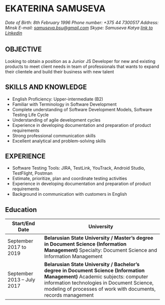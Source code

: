 # **EKATERINA SAMUSEVA**
###### Date of Birth: 8th February 1996 Phone number: +375 44 7300517 Address: Minsk E-mail: samuseva.bsu@gmail.com Skype: Samuseva Katya  [link to Linkedin](https://www.linkedin.com/in/%D0%B5%D0%BA%D0%B0%D1%82%D0%B5%D1%80%D0%B8%D0%BD%D0%B0-%D1%81%D0%B0%D0%BC%D1%83%D1%81%D0%B5%D0%B2%D0%B0-81537515a/)

## OBJECTIVE

Looking to obtain a position as a Junior JS Developer for new and existing products to meet client needs in team of professionals that wants to expand their clientele and build their business with new talent

## SKILLS AND KNOWLEDGE

* English Proficiency: Upper-intermediate (B2)
* Familiar with Terminology in Software Development
* Complete understanding of Software Development Models, Software Testing Life Cycle
* Understanding of agile development cycles
* Experience in developing documentation and preparation of product requirements
* Strong professional communication skills
* Excellent analytical and problem-solving skills

## EXPERIENCE

* Software Testing Tools: JIRA, TestLink, YouTrack, Android Studio, TestFlight, Postman
* Estimate, prioritize, plan and coordinate testing activities
* Experience in developing documentation and preparation of product requirements
* Background in communication with customers in English

## Education

Start/End Date | University
------------ | -------------
September 2017 to 2019 | **Belarusian State University / Master’s degree in Document Science (Information Management)** Specialty: Document Science and Information Management
September 2013 – July 2017 | **Belarusian State University / Bachelor’s degree in Document Science (Information Management)** Academic subjects: computer information technologies in Document Science, modeling of processes of work with documents, records management